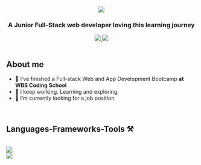 <h1 align="center"> <img src="https://readme-typing-svg.herokuapp.com?font=Fira+Code&size=30&duration=3000&pause=1000&center=true&repeat=false&random=false&width=435&lines=Hi+there!%F0%9F%91%8B;I'm+Ruth+Cu%C3%A9llar"> </h1>

<h3 align="center">A Junior Full-Stack web developer loving this learning journey</h3>

<div align="center" > 
  <a href="mailto:ruthcllp@gmail.com">
    <img src="https://img.shields.io/badge/Gmail-333333?style=for-the-badge&logo=gmail&logoColor=red" />
  </a>
  <a href="https://www.linkedin.com/in/ruth-cuéllar" target="_blank">
    <img src="https://img.shields.io/badge/LinkedIn-0077B5?style=for-the-badge&logo=linkedin&logoColor=white" target="_blank" />
  </a> <span></span>
 <!-- <a href="www.linkedin.com/in/ruth-cuéllar" target="_blank">
     <img src="https://img.shields.io/badge/Portfolio-FF5722?style=for-the-badge&logo=todoist&logoColor=white" target="_blank" /> 
  </a>
  -->
</div>
<br>

 <h2 > About me </h2>
 
- 🌱 I’ve finished a Full-stack Web and App Development Bootcamp **at WBS Coding School**
- 🔭 I keep working. Learning and exploring. 
- 🤝 I’m currently looking for a job position 
</div>
<br>



 <h2 > Languages-Frameworks-Tools ⚒️</h2>
<br/>
<div >
    <img src="https://skillicons.dev/icons?i=javascript,react,html,css,figma,git" />
  <br>
    <img src="https://skillicons.dev/icons?i=nodejs,express,mongodb,bootstrap,tailwind" /><br>
</div>

<br/>
